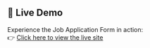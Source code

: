 ## 🚀 Live Demo

Experience the Job Application Form in action:  
👉 [Click here to view the live site](https://c2-tasks.vercel.app/)

